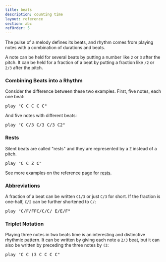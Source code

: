 ```yaml
---
title: beats
description: counting time
layout: reference
section: abc
refOrder: 5
---
```


The pulse of a melody defines its beats, and rhythm comes from
playing notes with a combination of durations and beats.

A note can be held for several beats by putting a number like `2` or `3`
after the pitch. It can be held for a fraction of a beat by putting
a fraction like `/2` or `2/3` after the pitch.

<h3>Combining Beats into a Rhythm</h3>

Consider the difference between these two examples.
First, five notes, each one beat:

<pre class="jumbo">
play "<span data-dfn="one beat each">C</span> C C C C"
</pre>

And five notes with different beats:

<pre class="jumbo" default>
play "C <span data-dfn="one third beat">C/3</span> C/3 C/3 <span data-dfnup="two beats">C2</span>"
</pre>

<h3>Rests</h3>

Silent beats are called "rests" and they are represented by a `Z`
instead of a pitch.

<pre class="jumbo">
play "C C <span data-dfn="rest">Z</span> C"
</pre>

See more examples on the reference page for
<a href="rests.html">rests</a>.

<h3>Abbreviations</h3>

A fraction of a beat can be written `C1/3` or just `C/3` for short.
If the fraction is one-half, `C/2` can be further shortened to `C/`:

<pre class="jumbo">
play "C/F/FFC/C/C/_E/E/F"
</pre>

<h3>Triplet Notation</h3>

Playing three notes in two beats time is an interesting and distinctive
rhythmic pattern.  It can be written by giving each note a `2/3` beat,
but it can also be written by preceding the three notes by `(3`:

<pre class="jumbo">
play "C C <span data-dfn="a triplet">(3 C C C</span> C"
</pre>


